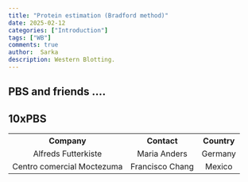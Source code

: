 ```yaml
---
title: "Protein estimation (Bradford method)"
date: 2025-02-12 
categories: ["Introduction"]
tags: ["WB"]
comments: true
author:  Sarka
description: Western Blotting.
---
```



<style>
    th {
        text-align: center;
    }

    td {
        text-align: center;
    }
</style>

## PBS and friends ....

##  10xPBS

<table>
  <tr>
    <th>Company</th>
    <th>Contact</th>
    <th>Country</th>
  </tr>
  <tr>
    <td>Alfreds Futterkiste</td>
    <td>Maria Anders</td>
    <td>Germany</td>
  </tr>
  <tr>
    <td>Centro comercial Moctezuma</td>
    <td>Francisco Chang</td>
    <td>Mexico</td>
  </tr>
</table>
<br>